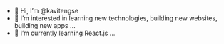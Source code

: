 - 👋 Hi, I’m @kavitengse
- 👀 I’m interested in learning new technologies, building new websites, building new apps ...
- 🌱 I’m currently learning React.js ...


<!---
kavitengse/kavitengse is a ✨ special ✨ repository because its `README.md` (this file) appears on your GitHub profile.
You can click the Preview link to take a look at your changes.
--->
